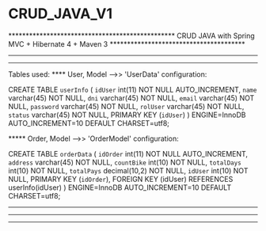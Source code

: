 # CRUD_JAVA_V1
************************************************  CRUD JAVA with Spring MVC + Hibernate 4 + Maven 3 ***************************************
*******************************************************************************************************************************************
*******************************************************************************************************************************************

Tables used:
**** User, Model -->> 'UserData' configuration:

CREATE TABLE `userInfo` (
  `idUser` int(11) NOT NULL AUTO_INCREMENT,
  `name` varchar(45) NOT NULL,
  `dni` varchar(45) NOT NULL,
  `email` varchar(45) NOT NULL,
  `password` varchar(45) NOT NULL,
  `rolUser` varchar(45) NOT NULL,
  `status` varchar(45) NOT NULL,
  PRIMARY KEY (`idUser`)
) ENGINE=InnoDB AUTO_INCREMENT=10 DEFAULT CHARSET=utf8;

***** Order, Model -->> 'OrderModel' configuration:

CREATE TABLE `orderData` (
  `idOrder` int(11) NOT NULL AUTO_INCREMENT,
  `address` varchar(45) NOT NULL,
  `countBike` int(10) NOT NULL,
  `totalDays` int(10) NOT NULL,
  `totalPays` decimal(10,2) NOT NULL,
  `idUser` int(10) NOT NULL,
   PRIMARY KEY (`idOrder`),
   FOREIGN KEY (idUser) REFERENCES userInfo(idUser)
) ENGINE=InnoDB AUTO_INCREMENT=10 DEFAULT CHARSET=utf8;

******************************************************************************************************************************************
******************************************************************************************************************************************
******************************************************************************************************************************************
